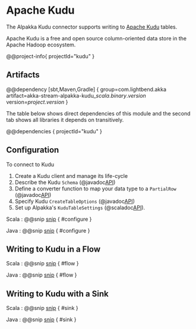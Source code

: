 # Apache Kudu

The Alpakka Kudu connector supports writing to [Apache Kudu](http://kudu.apache.org) tables.

Apache Kudu is a free and open source column-oriented data store in the Apache Hadoop ecosystem.

@@project-info{ projectId="kudu" }


## Artifacts

@@dependency [sbt,Maven,Gradle] {
  group=com.lightbend.akka
  artifact=akka-stream-alpakka-kudu_$scala.binary.version$
  version=$project.version$
}

The table below shows direct dependencies of this module and the second tab shows all libraries it depends on transitively.

@@dependencies { projectId="kudu" }

## Configuration

To connect to Kudu

1. Create a Kudu client and manage its life-cycle
1. Describe the Kudu `Schema` (@javadoc[API](org.apache.kudu.Schema))
1. Define a converter function to map your data type to a `PartialRow` (@javadoc[API](org.apache.kudu.client.PartialRow))
1. Specify Kudu `CreateTableOptions` (@javadoc[API](org.apache.kudu.client.CreateTableOptions))
1. Set up Alpakka's `KuduTableSettings` (@scaladoc[API](akka.stream.alpakka.kudu.KuduTableSettings)).


Scala
:   @@snip [snip](/kudu/src/test/scala/docs/scaladsl/KuduTableSpec.scala) { #configure }

Java
:   @@snip [snip](/kudu/src/test/java/docs/javadsl/KuduTableTest.java) { #configure }


## Writing to Kudu in a Flow

Scala
: @@snip [snip](/kudu/src/test/scala/docs/scaladsl/KuduTableSpec.scala) { #flow }

Java
: @@snip [snip](/kudu/src/test/java/docs/javadsl/KuduTableTest.java) { #flow }


## Writing to Kudu with a Sink

Scala
: @@snip [snip](/kudu/src/test/scala/docs/scaladsl/KuduTableSpec.scala) { #sink }

Java
: @@snip [snip](/kudu/src/test/java/docs/javadsl/KuduTableTest.java) { #sink }
